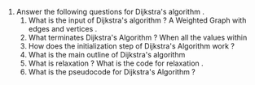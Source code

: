 1. Answer the following questions for Dijkstra's algorithm . 
	1. What is the input of Dijkstra's algorithm ? 
	   A Weighted Graph with edges and vertices . 
	2. What terminates Dijkstra's Algorithm ? 
	  When all the values within  
	3. How does the initialization step of Dijkstra's Algorithm work ? 
	4. What is the main outline of Dijkstra's algorithm 
	5. What is relaxation ? What is the code for relaxation . 
	6. What is the pseudocode for Dijkstra's Algorithm ? 


